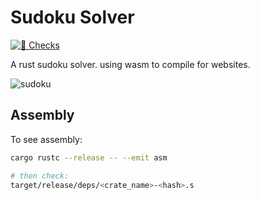 # Sudoku Solver

[![🦀 Checks](https://github.com/DaanV2/rust-sudoku-solver/actions/workflows/rust.yml/badge.svg)](https://github.com/DaanV2/rust-sudoku-solver/actions/workflows/rust.yml)

A rust sudoku solver. using wasm to compile for websites.

![sudoku](./docs/resources/sudoku-solver.gif)

## Assembly

To see assembly:

```bash
cargo rustc --release -- --emit asm

# then check:
target/release/deps/<crate_name>-<hash>.s
```